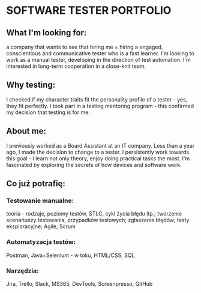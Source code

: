 # SOFTWARE TESTER PORTFOLIO

## What I'm looking for: 
a company that wants to see that hiring me = hiring a engaged, conscientious and communicative tester who is a fast learner. I'm looking to work as a manual tester, developing in the direction of test automation. I'm interested in long-term cooperation in a close-knit team.

## Why testing: 
I checked if my character traits fit the personality profile of a tester - yes, they fit perfectly. I took part in a testing mentoring program - this confirmed my decision that testing is for me.

## About me: 
I previously worked as a Board Assistant at an IT company. Less than a year ago, I made the decision to change to a tester. I persistently work towards this goal - I learn not only theory, enjoy doing practical tasks the most. 
I'm fascinated by exploring the secrets of how devices and software work.

## Co już potrafię:
### Testowanie manualne:
teoria - rodzaje, poziomy testów, STLC, cykl życia błędu itp.; tworzenie scenariuszy testowania, przypadków testowych; zgłaszanie błędów; testy eksploracyjne; Agile, Scrum
### Automatyzacja testów:
Postman, Java+Selenium - w toku, HTML/CSS, SQL
### Narzędzia:
Jira, Trello, Slack, MS365, DevTools, Screenpresso, GitHub
